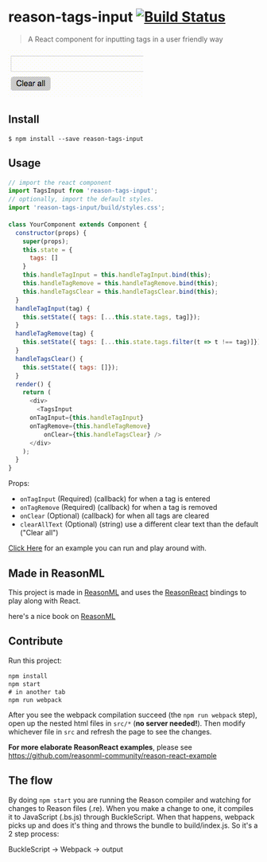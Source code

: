 # reason-tags-input [![Build Status](https://travis-ci.org/jpsierens/react-tags-input.svg?branch=master)](https://travis-ci.org/jpsierens/react-tags-input)

> A React component for inputting tags in a user friendly way

![](showcase.gif)

## Install
```
$ npm install --save reason-tags-input
```

## Usage
```js
// import the react component
import TagsInput from 'reason-tags-input';
// optionally, import the default styles.
import 'reason-tags-input/build/styles.css';

class YourComponent extends Component {
  constructor(props) {
    super(props);
    this.state = {
      tags: []
    }
    this.handleTagInput = this.handleTagInput.bind(this);
    this.handleTagRemove = this.handleTagRemove.bind(this);
    this.handleTagsClear = this.handleTagsClear.bind(this);
  }
  handleTagInput(tag) {
    this.setState({ tags: [...this.state.tags, tag]});
  }
  handleTagRemove(tag) {
    this.setState({ tags: [...this.state.tags.filter(t => t !== tag)]});
  }
  handleTagsClear() {
    this.setState({ tags: []});
  }
  render() {
    return (
      <div>
        <TagsInput
	  onTagInput={this.handleTagInput}
	  onTagRemove={this.handleTagRemove}
          onClear={this.handleTagsClear} />
      </div>
    );
  }
}
```

Props:
- ```onTagInput``` (Required) (callback) for when a tag is entered
- ```onTagRemove``` (Required) (callback) for when a tag is removed
- ```onClear``` (Optional) (callback) for when all tags are cleared
- ```clearAllText``` (Optional) (string) use a different clear text than the default ("Clear all")


[Click Here](https://github.com/jpsierens/react-tags-input-example) for an example you can run and play around with.

## Made in ReasonML
This project is made in [ReasonML](https://reasonml.github.io/) and uses the [ReasonReact](https://reasonml.github.io/reason-react/) bindings to play along with React.

here's a nice book on [ReasonML](http://reasonmlhub.com/exploring-reasonml/)


## Contribute
Run this project:

```
npm install
npm start
# in another tab
npm run webpack
```

After you see the webpack compilation succeed (the `npm run webpack` step), open up the nested html files in `src/*` (**no server needed!**). Then modify whichever file in `src` and refresh the page to see the changes.

**For more elaborate ReasonReact examples**, please see https://github.com/reasonml-community/reason-react-example

## The flow
By doing ```npm start``` you are running the Reason compiler and watching for changes to Reason files (.re). When you make a change to one, it compiles it to JavaScript (.bs.js) through BuckleScript. When that happens, webpack picks up and does it's thing and throws the bundle to build/index.js. So it's a 2 step process:

BuckleScript -> Webpack -> output
